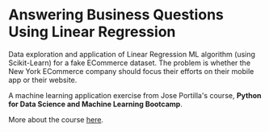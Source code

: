 # Answering Business Questions Using Linear Regression

Data exploration and application of Linear Regression ML algorithm (using Scikit-Learn) for a fake ECommerce dataset. The problem is whether the New York ECommerce company should focus their efforts on their mobile app or their website.

A machine learning application exercise from Jose Portilla's course, **Python for Data Science and Machine Learning Bootcamp**.

More about the course [here](https://www.udemy.com/course/python-for-data-science-and-machine-learning-bootcamp).
